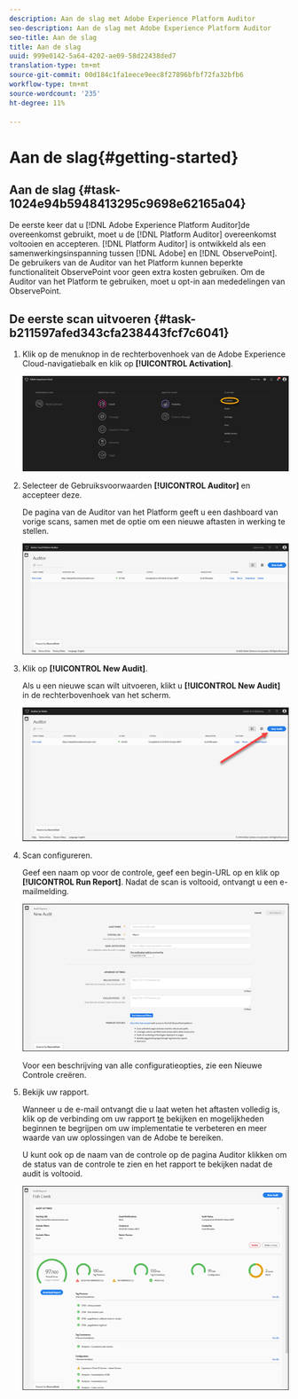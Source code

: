 ```yaml
---
description: Aan de slag met Adobe Experience Platform Auditor
seo-description: Aan de slag met Adobe Experience Platform Auditor
seo-title: Aan de slag
title: Aan de slag
uuid: 999e0142-5a64-4202-ae09-58d22438ded7
translation-type: tm+mt
source-git-commit: 00d184c1fa1eece9eec8f27896bfbf72fa32bfb6
workflow-type: tm+mt
source-wordcount: '235'
ht-degree: 11%

---
```



# Aan de slag{#getting-started}

## Aan de slag {#task-1024e94b5948413295c9698e62165a04}

<!--
This page is a placeholder for now, we need things like prerequisites, any planning that should be done before using Auditor, initial setup info--that kind of thing.
-->

De eerste keer dat u [!DNL Adobe Experience Platform Auditor]de overeenkomst gebruikt, moet u de [!DNL Platform Auditor] overeenkomst voltooien en accepteren. [!DNL Platform Auditor] is ontwikkeld als een samenwerkingsinspanning tussen [!DNL Adobe] en [!DNL ObservePoint]. De gebruikers van de Auditor van het Platform kunnen beperkte functionaliteit ObservePoint voor geen extra kosten gebruiken. Om de Auditor van het Platform te gebruiken, moet u opt-in aan mededelingen van ObservePoint.

## De eerste scan uitvoeren {#task-b211597afed343cfa238443fcf7c6041}

1. Klik op de menuknop in de rechterbovenhoek van de Adobe Experience Cloud-navigatiebalk en klik op **[!UICONTROL Activation]**.

   ![](assets/activate.png)

1. Selecteer de Gebruiksvoorwaarden **[!UICONTROL Auditor]** en accepteer deze.

   De pagina van de Auditor van het Platform geeft u een dashboard van vorige scans, samen met de optie om een nieuwe aftasten in werking te stellen.

   ![](assets/home.png)

1. Klik op **[!UICONTROL New Audit]**.

   Als u een nieuwe scan wilt uitvoeren, klikt u **[!UICONTROL New Audit]** in de rechterbovenhoek van het scherm.

   ![](assets/new-audit-button.png)

1. Scan configureren.

   Geef een naam op voor de controle, geef een begin-URL op en klik op **[!UICONTROL Run Report]**. Nadat de scan is voltooid, ontvangt u een e-mailmelding.

   ![](assets/config.png)

   Voor een beschrijving van alle configuratieopties, zie een Nieuwe Controle [](../create-audit/create-new-audit.md)creëren.
1. Bekijk uw rapport.

   Wanneer u de e-mail ontvangt die u laat weten het aftasten volledig is, klik op de verbinding om uw rapport [te](../reports/scorecard.md) bekijken en mogelijkheden beginnen te begrijpen om uw implementatie te verbeteren en meer waarde van uw oplossingen van de Adobe te bereiken.

   U kunt ook op de naam van de controle op de pagina [](../get-started/audit-list.md) Auditor klikken om de status van de controle te zien en het rapport te bekijken nadat de audit is voltooid.

   ![](assets/report.png)
